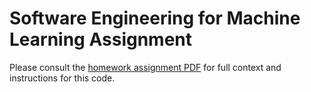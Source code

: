 # Software Engineering for Machine Learning Assignment

Please consult the [homework assignment PDF](https://web2.qatar.cmu.edu/cs/17313/homework/hw4.pdf) for full context and instructions for this code.  
